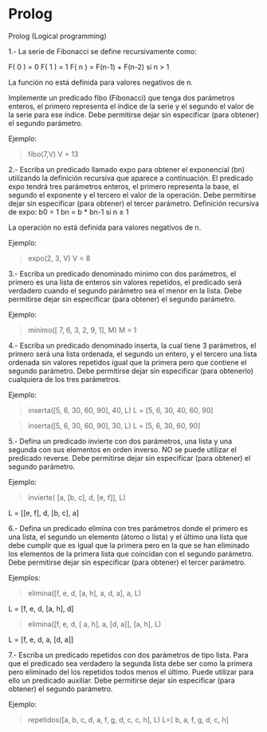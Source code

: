# Prolog
Prolog (Logical programming)

1.- La serie de Fibonacci se define recursivamente como:

F( 0 ) = 0
F( 1 ) = 1
F( n ) = F(n-1) + F(n-2) si n > 1

La función no está definida para valores negativos de n.

Implemente un predicado fibo (Fibonacci) que tenga dos parámetros enteros, el primero representa el índice de la serie y el segundo el valor de la serie para ese índice. Debe permitirse dejar sin especificar (para obtener) el segundo parámetro.

Ejemplo:

> fibo(7,V)
V = 13

2.- Escriba un predicado llamado expo para obtener el exponencial (bn) utilizando la definición recursiva que aparece a continuación. El predicado expo tendrá tres parámetros enteros, el primero representa la base, el segundo el exponente y el tercero el valor de la operación. Debe permitirse dejar sin especificar (para obtener) el tercer parámetro. 
Definición recursiva de expo:
b0 = 1
bn = b * bn-1 si n ≥ 1

La operación no está definida para valores negativos de n.

Ejemplo:

> expo(2, 3, V)
V = 8

3.- Escriba un predicado denominado minimo con dos parámetros, el primero es una lista de enteros sin valores repetidos, el predicado será verdadero cuando el segundo parámetro sea el menor en la lista. Debe permitirse dejar sin especificar (para obtener) el segundo parámetro.

Ejemplo:

> minimo([ 7, 6, 3, 2, 9, 1], M)
M = 1

4.- Escriba un predicado denominado inserta, la cual tiene 3 parámetros, el primero será una lista ordenada, el segundo un entero, y el tercero una lista ordenada sin valores repetidos igual que la primera pero que contiene el segundo parámetro. Debe permitirse dejar sin especificar (para obtenerlo) cualquiera de los tres parámetros.

Ejemplo:

> inserta([5, 6, 30, 60, 90], 40, L)
L = [5, 6, 30, 40, 60, 90]

> inserta([5, 6, 30, 60, 90], 30, L)
L = [5, 6, 30, 60, 90]

5.- Defina un predicado invierte con dos parámetros, una lista y una segunda con sus elementos en orden inverso. NO se puede utilizar el predicado reverse. Debe permitirse dejar sin especificar (para obtener) el segundo parámetro.

Ejemplo:

> invierte( [a, [b, c], d, [e, f]], L)

L = [[e, f], d, [b, c], a]

6.- Defina un predicado elimina con tres parámetros donde el primero es una lista, el segundo un elemento (átomo o lista) y el último una lista que debe cumplir que es igual que la primera pero en la que se han eliminado los elementos de la primera lista que coincidan con el segundo parámetro. Debe permitirse dejar sin especificar (para obtener) el tercer parámetro.

Ejemplos:

> elimina([f, e, d, [a, h], a, d, a], a, L)

L = [f, e, d, [a, h], d]

> elimina([f, e, d, [ a, h], a, [d, a]], [a, h], L)

L = [f, e, d, a, [d, a]]

7.- Escriba un predicado repetidos con dos parámetros de tipo lista. Para que el predicado sea verdadero la segunda lista debe ser como la primera pero eliminado del los repetidos todos menos el último. Puede utilizar para ello un predicado auxiliar.  Debe permitirse dejar sin especificar (para obtener) el segundo parámetro.

Ejemplo:

> repetidos([a, b, c, d, a, f, g, d, c, c, h], L)
L=[ b, a, f, g, d, c, h]
